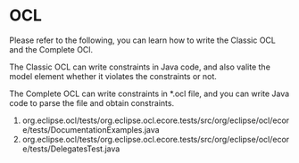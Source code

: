 # OCL
Please refer to the following, you can learn how to write the Classic OCL and the Complete OCl.

The Classic OCL can write constraints in Java code, and also valite the model element whether it violates the constraints or not.

The Complete OCL can write constraints in *.ocl file, and you can write Java code to parse the file and obtain constraints.

1) org.eclipse.ocl/tests/org.eclipse.ocl.ecore.tests/src/org/eclipse/ocl/ecore/tests/DocumentationExamples.java 
2) org.eclipse.ocl/tests/org.eclipse.ocl.ecore.tests/src/org/eclipse/ocl/ecore/tests/DelegatesTest.java 
